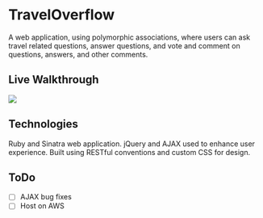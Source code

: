 # TravelOverflow

A web application, using polymorphic associations, where users can ask travel related questions, answer questions, and vote and comment on questions, answers, and other comments.

## Live Walkthrough

![](https://github.com/samanthavholmes/TravelOverflow/raw/master/traveloverflow.gif)

## Technologies

Ruby and Sinatra web application. jQuery and AJAX used to enhance user experience. Built using RESTful conventions and custom CSS for design.

## ToDo

- [ ] AJAX bug fixes 
- [ ] Host on AWS
